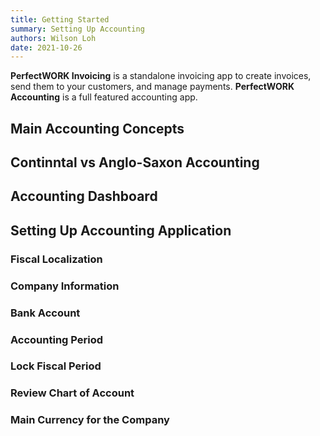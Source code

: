 ```yaml
---
title: Getting Started
summary: Setting Up Accounting
authors: Wilson Loh
date: 2021-10-26
---
```


**PerfectWORK Invoicing** is a standalone invoicing app to create invoices, send them to your customers, and manage payments. **PerfectWORK Accounting** is a full featured accounting app. 

## Main Accounting Concepts


## Continntal vs Anglo-Saxon Accounting

## Accounting Dashboard

## Setting Up Accounting Application

### Fiscal Localization

### Company Information

### Bank Account

### Accounting Period

### Lock Fiscal Period

### Review Chart of Account

### Main Currency for the Company



